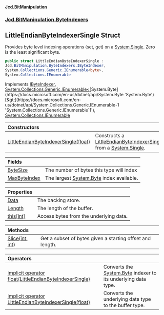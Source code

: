 #### [Jcd.BitManipulation](index.md 'index')
### [Jcd.BitManipulation.ByteIndexers](Jcd.BitManipulation.ByteIndexers.md 'Jcd.BitManipulation.ByteIndexers')

## LittleEndianByteIndexerSingle Struct

Provides byte level indexing operations (set, get) on a [System.Single](https://docs.microsoft.com/en-us/dotnet/api/System.Single 'System.Single'). Zero is the least significant byte.

```csharp
public struct LittleEndianByteIndexerSingle :
Jcd.BitManipulation.ByteIndexers.IByteIndexer,
System.Collections.Generic.IEnumerable<byte>,
System.Collections.IEnumerable
```

Implements [IByteIndexer](Jcd.BitManipulation.ByteIndexers.IByteIndexer.md 'Jcd.BitManipulation.ByteIndexers.IByteIndexer'), [System.Collections.Generic.IEnumerable&lt;](https://docs.microsoft.com/en-us/dotnet/api/System.Collections.Generic.IEnumerable-1 'System.Collections.Generic.IEnumerable`1')[System.Byte](https://docs.microsoft.com/en-us/dotnet/api/System.Byte 'System.Byte')[&gt;](https://docs.microsoft.com/en-us/dotnet/api/System.Collections.Generic.IEnumerable-1 'System.Collections.Generic.IEnumerable`1'), [System.Collections.IEnumerable](https://docs.microsoft.com/en-us/dotnet/api/System.Collections.IEnumerable 'System.Collections.IEnumerable')

| Constructors | |
| :--- | :--- |
| [LittleEndianByteIndexerSingle(float)](Jcd.BitManipulation.ByteIndexers.LittleEndianByteIndexerSingle.LittleEndianByteIndexerSingle(float).md 'Jcd.BitManipulation.ByteIndexers.LittleEndianByteIndexerSingle.LittleEndianByteIndexerSingle(float)') | Constructs a [LittleEndianByteIndexerSingle](Jcd.BitManipulation.ByteIndexers.LittleEndianByteIndexerSingle.md 'Jcd.BitManipulation.ByteIndexers.LittleEndianByteIndexerSingle') from a [System.Single](https://docs.microsoft.com/en-us/dotnet/api/System.Single 'System.Single'). |

| Fields | |
| :--- | :--- |
| [ByteSize](Jcd.BitManipulation.ByteIndexers.LittleEndianByteIndexerSingle.ByteSize.md 'Jcd.BitManipulation.ByteIndexers.LittleEndianByteIndexerSingle.ByteSize') | The number of bytes this type will index |
| [MaxByteIndex](Jcd.BitManipulation.ByteIndexers.LittleEndianByteIndexerSingle.MaxByteIndex.md 'Jcd.BitManipulation.ByteIndexers.LittleEndianByteIndexerSingle.MaxByteIndex') | The largest [System.Byte](https://docs.microsoft.com/en-us/dotnet/api/System.Byte 'System.Byte') index available. |

| Properties | |
| :--- | :--- |
| [Data](Jcd.BitManipulation.ByteIndexers.LittleEndianByteIndexerSingle.Data.md 'Jcd.BitManipulation.ByteIndexers.LittleEndianByteIndexerSingle.Data') | The backing store. |
| [Length](Jcd.BitManipulation.ByteIndexers.LittleEndianByteIndexerSingle.Length.md 'Jcd.BitManipulation.ByteIndexers.LittleEndianByteIndexerSingle.Length') | The length of the buffer. |
| [this[int]](Jcd.BitManipulation.ByteIndexers.LittleEndianByteIndexerSingle.this[int].md 'Jcd.BitManipulation.ByteIndexers.LittleEndianByteIndexerSingle.this[int]') | Access bytes from the underlying data. |

| Methods | |
| :--- | :--- |
| [Slice(int, int)](Jcd.BitManipulation.ByteIndexers.LittleEndianByteIndexerSingle.Slice(int,int).md 'Jcd.BitManipulation.ByteIndexers.LittleEndianByteIndexerSingle.Slice(int, int)') | Get a subset of bytes given a starting offset and length. |

| Operators | |
| :--- | :--- |
| [implicit operator float(LittleEndianByteIndexerSingle)](Jcd.BitManipulation.ByteIndexers.LittleEndianByteIndexerSingle.op_Implicitfloat(Jcd.BitManipulation.ByteIndexers.LittleEndianByteIndexerSingle).md 'Jcd.BitManipulation.ByteIndexers.LittleEndianByteIndexerSingle.op_Implicit float(Jcd.BitManipulation.ByteIndexers.LittleEndianByteIndexerSingle)') | Converts the [System.Byte](https://docs.microsoft.com/en-us/dotnet/api/System.Byte 'System.Byte') indexer to its underlying data type. |
| [implicit operator LittleEndianByteIndexerSingle(float)](Jcd.BitManipulation.ByteIndexers.LittleEndianByteIndexerSingle.op_ImplicitJcd.BitManipulation.ByteIndexers.LittleEndianByteIndexerSingle(float).md 'Jcd.BitManipulation.ByteIndexers.LittleEndianByteIndexerSingle.op_Implicit Jcd.BitManipulation.ByteIndexers.LittleEndianByteIndexerSingle(float)') | Converts the underlying data type to the buffer type. |
